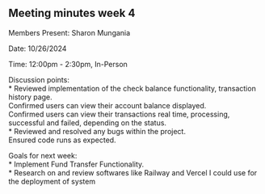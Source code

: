 ## Meeting minutes week 4

Members Present: Sharon Mungania

Date: 10/26/2024

Time: 12:00pm - 2:30pm, In-Person
 
Discussion points:  
    * Reviewed implementation of the check balance functionality, transaction history page.  
        Confirmed users can view their account balance displayed.  
        Confirmed users can view their transactions real time, processing, successful and failed, depending on the status.  
    * Reviewed and resolved any bugs within the project.  
        Ensured code runs as expected.

Goals for next week:  
    * Implement Fund Transfer Functionality.  
    * Research on and review softwares like Railway and Vercel I could use for the deployment of system

